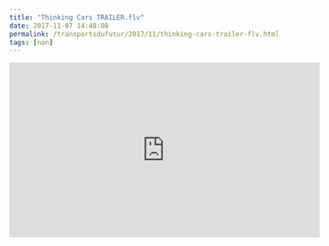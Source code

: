 ```yaml
---
title: "Thinking Cars TRAILER.flv"
date: 2017-11-07 14:48:08
permalink: /transportsdufutur/2017/11/thinking-cars-trailer-flv.html
tags: [nan]
---
```


<iframe width="560" height="315" src="https://www.youtube.com/embed/RrcpyNHdpIw" frameborder="0" allowfullscreen></iframe>
